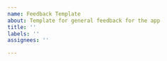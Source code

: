 ```yaml
---
name: Feedback Template
about: Template for general feedback for the app
title: ''
labels: ''
assignees: ''

---
```


<!-- 
Thank you for submitting feedback! 

When submitting a bug report, please make sure to add detailed steps to reproduce the bug.

Enhancements and feature requests are also welcome!

Make sure to add a consise and descriptive title and fill out the body below with a detailed description of the feedback or request!
-->
